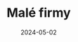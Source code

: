---
layout: layouts/non-en-hero-episode.njk
title: Malé firmy
date: "2024-05-02"
cta: Přehrát díl
logo: logo_DVOJKA_biele.svg
tv: "ČT 2"
link: https://www.ceskatelevize.cz/porady/1098260856-kvarteto/424235100111003/
datum: 2. 5. 2024
header: Poslední díl
foto1024: /images/uploads/business_1024x768.jpg
foto1440: images/uploads/business_1440x825.jpg
alt: Obrázek parfému a lupeny růží
tags: czhero
---